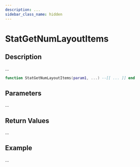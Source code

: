 ```yaml
---
description: ...
sidebar_class_name: hidden
---
```


# StatGetNumLayoutItems

## Description

...

```lua
function StatGetNumLayoutItems(param1, ...) --[[ ... ]] end
```

## Parameters

...

## Return Values

...

## Example

...

